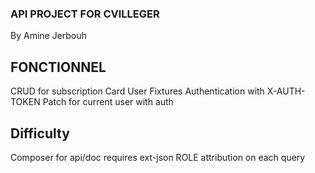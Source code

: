 ### API PROJECT FOR CVILLEGER
By Amine Jerbouh

## FONCTIONNEL
CRUD for subscription Card User
Fixtures
Authentication with X-AUTH-TOKEN
Patch for current user with auth

## Difficulty
Composer for api/doc requires ext-json
ROLE attribution on each query

